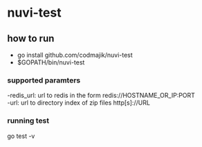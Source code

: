 # nuvi-test

## how to run
- go install github.com/codmajik/nuvi-test
- $GOPATH/bin/nuvi-test


### supported paramters
  -redis_url: url to redis in the form redis://HOSTNAME_OR_IP:PORT  
  -url: url to directory index of zip files http[s]://URL
  
  
### running test
go test -v
